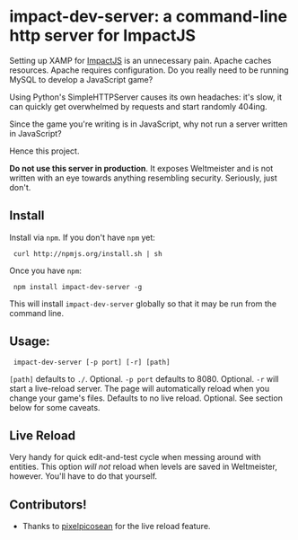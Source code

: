# impact-dev-server: a command-line http server for ImpactJS

Setting up XAMP for [ImpactJS][impactjs] is an unnecessary pain. Apache caches
resources. Apache requires configuration. Do you really need to be running
MySQL to develop a JavaScript game?

Using Python's SimpleHTTPServer causes its own headaches: it's slow, it can
quickly get overwhelmed by requests and start randomly 404ing.

Since the game you're writing is in JavaScript, why not run a server written in
JavaScript?

Hence this project.

**Do not use this server in production**. It exposes Weltmeister and is
not written with an eye towards anything resembling security.
Seriously, just don't.

## Install

Install via `npm`. If you don't have `npm` yet:

     curl http://npmjs.org/install.sh | sh

Once you have `npm`:

     npm install impact-dev-server -g

This will install `impact-dev-server` globally so that it may be run from the
command line.

## Usage:

     impact-dev-server [-p port] [-r] [path]

`[path]` defaults to `./`. Optional.
`-p port` defaults to 8080. Optional.
`-r` will start a live-reload server. The page will automatically reload when
you change your game's files. Defaults to no live reload. Optional. See section
below for some caveats.

## Live Reload

Very handy for quick edit-and-test cycle when messing around with entities. This
option *will not* reload when levels are saved in Weltmeister, however. You'll
have to do that yourself.

## Contributors!

* Thanks to [pixelpicosean][] for the live reload feature.

[impactjs]: http://impactjs.com
[pixelpicosean]: https://github.com/pixelpicosean
